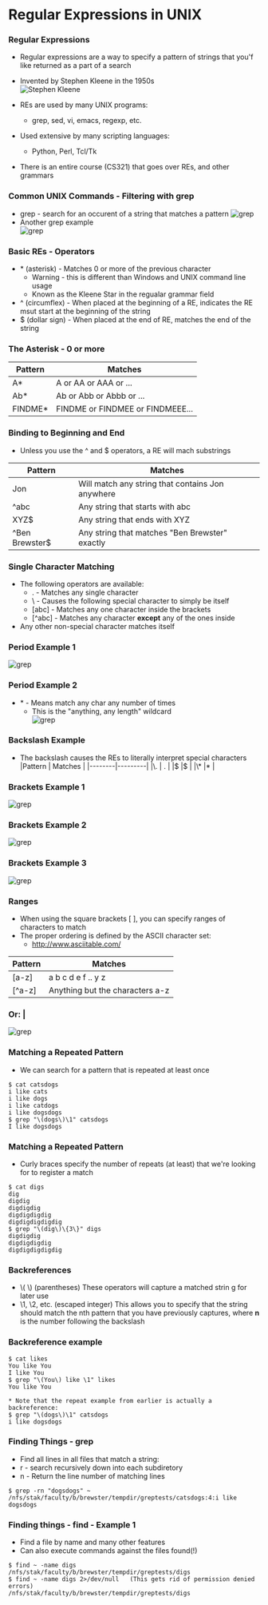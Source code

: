 # Regular Expressions in UNIX

### Regular Expressions
* Regular expressions are a way to specify a pattern of strings that you'f like returned as a part of a search
* Invented by Stephen Kleene in the 1950s  
![Stephen Kleene](/notes/images/image02.png)

* REs are used by many UNIX programs:
  * grep, sed, vi, emacs, regexp, etc.
* Used extensive by many scripting languages:
  * Python, Perl, Tcl/Tk
* There is an entire course (CS321) that goes over REs, and other grammars

### Common UNIX Commands - Filtering with grep
* grep - search for an occurent of a string that matches a pattern
![grep](/notes/images/image03.png)
* Another grep example   
![grep](/notes/images/image04.png)

### Basic REs - Operators
* \* (asterisk) - Matches 0 or more of the previous character
  * Warning - this is different than Windows and UNIX command line usage
  * Known as the Kleene Star in the regualar grammar field
* ^ (circumflex) - When placed at the beginning of a RE, indicates the RE msut start at the beginning of the string
* $ (dollar sign) - When placed at the end of RE, matches the end of the string

### The Asterisk - 0 or more

|Pattern | Matches |
|--------|---------|
|A\*     |A or AA or AAA or ... |
|Ab\*     |Ab or Abb or Abbb or ... |
|FINDME\* | FINDME or FINDMEE or FINDMEEE...|

### Binding to Beginning and End
* Unless you use the ^ and $ operators, a RE will mach substrings

|Pattern | Matches |
|--------|---------|
|Jon | Will match any string that contains Jon anywhere |
|^abc | Any string that starts with abc | 
|XYZ$ | Any string that ends with XYZ |
|^Ben Brewster$ | Any string that matches "Ben Brewster" exactly |

### Single Character Matching 
* The following operators are available:
  *  . - Matches any single character
  *  \ - Causes the following special character to simply be itself
  * [abc] - Matches any one character inside the brackets
  * [^abc] - Matches any character **except** any of the ones inside 
* Any other non-special character matches itself

### Period Example 1
![grep](/notes/images/image05.png)


### Period Example 2
* \* - Means match any char any number of times
  * This is the "anything, any length" wildcard   
![grep](/notes/images/image06.png)

### Backslash Example 
* The backslash causes the REs to literally interpret special characters
|Pattern | Matches |
|--------|---------|
|\\.     | . |
|\$      |$  |
|\\\*    |\* |

### Brackets Example 1
![grep](/notes/images/image07.png)
### Brackets Example 2
![grep](/notes/images/image08.png)
### Brackets Example 3
![grep](/notes/images/image09.png)

### Ranges
* When using the square brackets [ ], you can specify ranges of characters to match
* The proper ordering is defined by the ASCII character set:
  * http://www.asciitable.com/    

|Pattern | Matches |
|--------|---------|
|[a-z] | a b c d e f .. y z|
|[^a-z]| Anything but the characters a-z|

### Or: |   
![grep](/notes/images/image10.png)

### Matching a Repeated Pattern
* We can search for a pattern that is repeated at least once
```
$ cat catsdogs
i like cats
i like dogs
i like catdogs
i like dogsdogs
$ grep "\(dogs\)\1" catsdogs
I like dogsdogs
```

### Matching a Repeated Pattern
* Curly braces specify the number of repeats (at least) that we're looking for to register a match
```
$ cat digs
dig
digdig
digdigdig
digdigdigdig
digdigdigdigdig
$ grep "\(dig\)\{3\}" digs
digdigdig
digdigdigdig
digdigdigdigdig
```
### Backreferences
* \\( \\) (parentheses) These operators will capture a matched strin g for later use
* \\1, \\2, etc. (escaped integer) This allows you to specify that the string should match the nth pattern that you have previously captures, where **n** is the number following the backslash

### Backreference example
```
$ cat likes
You like You
I like You
$ grep "\(You\) like \1" likes
You like You

* Note that the repeat example from earlier is actually a backreference:
$ grep "\(dogs\)\1" catsdogs
i like dogsdogs
```
### Finding Things - grep
* Find all lines in all files that match a string:
* r - search recursively down into each subdiretory
* n - Return the line number of matching lines
```
$ grep -rn "dogsdogs" ~
/nfs/stak/faculty/b/brewster/tempdir/greptests/catsdogs:4:i like dogsdogs
```

### Finding things - find - Example 1
* Find a file by name and many other features
* Can also execute commands against the files found(!)
```
$ find ~ -name digs
/nfs/stak/faculty/b/brewster/tempdir/greptests/digs
$ find ~ -name digs 2>/dev/null   (This gets rid of permission denied errors)
/nfs/stak/faculty/b/brewster/tempdir/greptests/digs
```

### 
